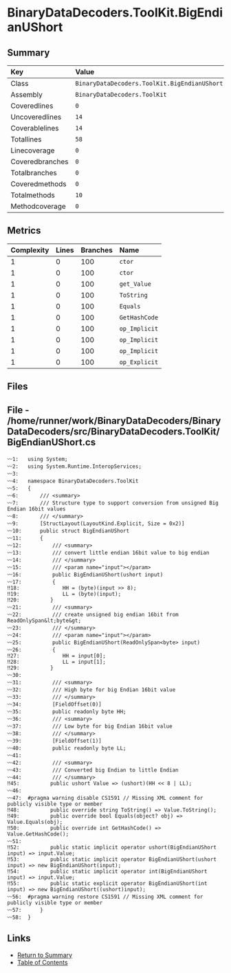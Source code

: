 ﻿# BinaryDataDecoders.ToolKit.BigEndianUShort

## Summary

| Key             | Value                                        |
| :-------------- | :------------------------------------------- |
| Class           | `BinaryDataDecoders.ToolKit.BigEndianUShort` |
| Assembly        | `BinaryDataDecoders.ToolKit`                 |
| Coveredlines    | `0`                                          |
| Uncoveredlines  | `14`                                         |
| Coverablelines  | `14`                                         |
| Totallines      | `58`                                         |
| Linecoverage    | `0`                                          |
| Coveredbranches | `0`                                          |
| Totalbranches   | `0`                                          |
| Coveredmethods  | `0`                                          |
| Totalmethods    | `10`                                         |
| Methodcoverage  | `0`                                          |

## Metrics

| Complexity | Lines | Branches | Name          |
| :--------- | :---- | :------- | :------------ |
| 1          | 0     | 100      | `ctor`        |
| 1          | 0     | 100      | `ctor`        |
| 1          | 0     | 100      | `get_Value`   |
| 1          | 0     | 100      | `ToString`    |
| 1          | 0     | 100      | `Equals`      |
| 1          | 0     | 100      | `GetHashCode` |
| 1          | 0     | 100      | `op_Implicit` |
| 1          | 0     | 100      | `op_Implicit` |
| 1          | 0     | 100      | `op_Implicit` |
| 1          | 0     | 100      | `op_Explicit` |

## Files

## File - /home/runner/work/BinaryDataDecoders/BinaryDataDecoders/src/BinaryDataDecoders.ToolKit/BigEndianUShort.cs

```CSharp
〰1:   using System;
〰2:   using System.Runtime.InteropServices;
〰3:   
〰4:   namespace BinaryDataDecoders.ToolKit
〰5:   {
〰6:       /// <summary>
〰7:       /// Structure type to support conversion from unsigned Big Endian 16bit values
〰8:       /// </summary>
〰9:       [StructLayout(LayoutKind.Explicit, Size = 0x2)]
〰10:      public struct BigEndianUShort
〰11:      {
〰12:          /// <summary>
〰13:          /// convert little endian 16bit value to big endian
〰14:          /// </summary>
〰15:          /// <param name="input"></param>
〰16:          public BigEndianUShort(ushort input)
〰17:          {
‼18:              HH = (byte)(input >> 8);
‼19:              LL = (byte)(input);
‼20:          }
〰21:          /// <summary>
〰22:          /// create unsigned big endian 16bit from ReadOnlySpan&lt;byte&gt;
〰23:          /// </summary>
〰24:          /// <param name="input"></param>
〰25:          public BigEndianUShort(ReadOnlySpan<byte> input)
〰26:          {
‼27:              HH = input[0];
‼28:              LL = input[1];
‼29:          }
〰30:  
〰31:          /// <summary>
〰32:          /// High byte for big Endian 16bit value
〰33:          /// </summary>
〰34:          [FieldOffset(0)]
〰35:          public readonly byte HH;
〰36:          /// <summary>
〰37:          /// Low byte for big Endian 16bit value
〰38:          /// </summary>
〰39:          [FieldOffset(1)]
〰40:          public readonly byte LL;
〰41:  
〰42:          /// <summary>
〰43:          /// Converted big Endian to little Endian
〰44:          /// </summary>
‼45:          public ushort Value => (ushort)(HH << 8 | LL);
〰46:  
〰47:  #pragma warning disable CS1591 // Missing XML comment for publicly visible type or member
‼48:          public override string ToString() => Value.ToString();
‼49:          public override bool Equals(object? obj) => Value.Equals(obj);
‼50:          public override int GetHashCode() => Value.GetHashCode();
〰51:  
‼52:          public static implicit operator ushort(BigEndianUShort input) => input.Value;
‼53:          public static implicit operator BigEndianUShort(ushort input) => new BigEndianUShort(input);
‼54:          public static implicit operator int(BigEndianUShort input) => input.Value;
‼55:          public static explicit operator BigEndianUShort(int input) => new BigEndianUShort((ushort)input);
〰56:  #pragma warning restore CS1591 // Missing XML comment for publicly visible type or member
〰57:      }
〰58:  }
```

## Links

* [Return to Summary](Summary.md)
* [Table of Contents](../TOC.md)

